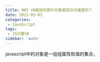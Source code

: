 ```yaml
---
title: 003 V8是如何提升对象属性访问速度的？
date: 2021-05-03
categories: 
 - JavaScript
tags:
 - JS引擎V8
sidebar: 'auto'
---
```


javascript中的对象是一组组属性和值的集合，